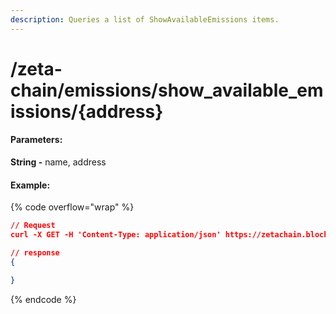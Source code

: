 ```yaml
---
description: Queries a list of ShowAvailableEmissions items.
---
```


# /zeta-chain/emissions/show\_available\_emissions/{address}

#### **Parameters:**

**String -** name, address

#### Example:

{% code overflow="wrap" %}
```json
// Request
curl -X GET -H 'Content-Type: application/json' https://zetachain.blockpi.network/lcd/v1/<your-api-key>/zeta-chain/emissions/show_available_emissions/{address}

// response
{

}
```
{% endcode %}
